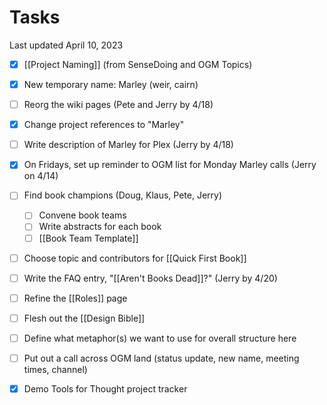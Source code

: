 # Tasks

Last updated April 10, 2023

- [x] [[Project Naming]] (from SenseDoing and OGM Topics)
- [x] New temporary name: Marley (weir, cairn)
- [ ] Reorg the wiki pages (Pete and Jerry by 4/18)
- [x] Change project references to "Marley"
- [ ] Write description of Marley for Plex (Jerry by 4/18)
- [x] On Fridays, set up reminder to OGM list for Monday Marley calls (Jerry on 4/14)
- [ ] Find book champions (Doug, Klaus, Pete, Jerry) 
	- [ ] Convene book teams
	- [ ] Write abstracts for each book
	- [ ] [[Book Team Template]]
- [ ] Choose topic and contributors for [[Quick First Book]] 
- [ ] Write the FAQ entry, "[[Aren't Books Dead]]?" (Jerry by 4/20)
- [ ] Refine the [[Roles]] page 
- [ ] Flesh out the [[Design Bible]]
- [ ] Define what metaphor(s) we want to use for overall structure here
- [ ] Put out a call across OGM land (status update, new name, meeting times, channel)
- [x] Demo Tools for Thought project tracker 

